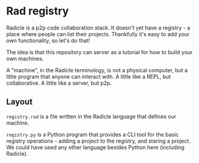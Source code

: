 # Rad registry

Radicle is a p2p code collaboration stack. It doesn't yet have a registry - a
place where people can list their projects. Thankfully it's easy to add your
own functionality, so let's do that!

The idea is that this repository can server as a tutorial for how to build your
own machines.

A "machine", in the Radicle terminology, is not a physical computer, but a
little program that anyone can interact with. A little like a REPL, but
collaborative. A little like a server, but p2p.

## Layout

`registry.rad` is a file written in the Radicle language that defines our
machine.

`registry.py` is a Python program that provides a CLI tool for the basic
registry operations - adding a project to the registry, and staring a project.
We could have used any other language besides Python here (including Radicle).

